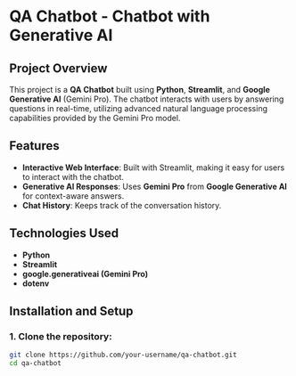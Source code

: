 # QA Chatbot - Chatbot with Generative AI

## Project Overview
This project is a **QA Chatbot** built using **Python**, **Streamlit**, and **Google Generative AI** (Gemini Pro). The chatbot interacts with users by answering questions in real-time, utilizing advanced natural language processing capabilities provided by the Gemini Pro model.

## Features
- **Interactive Web Interface**: Built with Streamlit, making it easy for users to interact with the chatbot.
- **Generative AI Responses**: Uses **Gemini Pro** from **Google Generative AI** for context-aware answers.
- **Chat History**: Keeps track of the conversation history.

## Technologies Used
- **Python**
- **Streamlit**
- **google.generativeai (Gemini Pro)**
- **dotenv**

## Installation and Setup
### 1. Clone the repository:
```bash
git clone https://github.com/your-username/qa-chatbot.git
cd qa-chatbot
